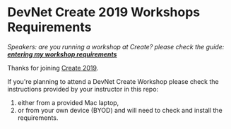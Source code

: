 # DevNet Create 2019 Workshops Requirements 

_Speakers: are you running a workshop at Create? please check the guide: **[entering my workshop requirements](./Guide-for-Instructors.md)**_

Thanks for joining [Create 2019](https://developer.cisco.com/devnetcreate/2019/agenda).

If you're planning to attend a DevNet Create Workshop please check the instructions provided by your instructor in this repo:
1. either from a provided Mac laptop, 
2. or from your own device (BYOD) and will need to check and install the requirements.

